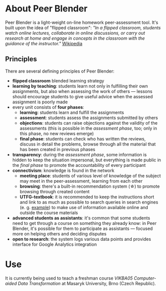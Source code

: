 # About Peer Blender

Peer Blender is a light-weight on-line homework peer-assessment tool. It's built upon the idea of "flipped classroom": *"In a flipped classroom, students watch online lectures, collaborate in online discussions, or carry out research at home and engage in concepts in the classroom with the guidance of the instructor."* [Wikipedia](https://en.wikipedia.org/wiki/Flipped_classroom)

## Principles

There are several defining principles of Peer Blender:

- **flipped classroom** blended learning strategy
- **learning by teaching**: students learn not only in fulfilling their own assignments, but also when assessing the work of others — lessons should encourage students to give useful advice when the assessed assignment is poorly made
- every unit consists of **four phases**: <a id="phases"></a>
	- **learning**: students learn and fulfill the assignments
    - **assessment**: students assess the assignments submitted by others
    - **objections**: students can raise objections against the validity of the assessments (this is possible in the *assessment phase*, too; only in this phase, no new reviews emerge)
    - **final phase**: students can check who has written the reviews, discuss in detail the problems, browse through all the material that has been created in previous phases
- **transparency**: during the *assessment phase*, some information is hidden to keep the situation impersonal, but everything is made public in the *final phase* to promote the accountability of every participant
- **connectivism**: knowledge is found in the network
    - **meeting place**: students of various level of knowledge of the subject may meet in the peer-assessment, learning from each other
    - **browsing**: there's a built-in recommendation system (☆) to promote browsing through created content
    - **UTFG-textbook**: it is recommended to keep the instructions short and link to as much as possible to search queries in search engines (e. g. [example](http://google.com/search?q=example)) to make use of information available online and outside the course materials
- **advanced students as assistants**: it's common that some students need to get through a course on something they already know: in Peer Blender, it's possible for them to participate as assistants — focused more on helping others and deciding disputes
- **open to research**: the system logs various data points and provides interface for Google Analytics integration

# Use

It is currently being used to teach a freshman course *VIKBA05 Computer-aided Data Transformation* at Masaryk University, Brno (Czech Republic).
